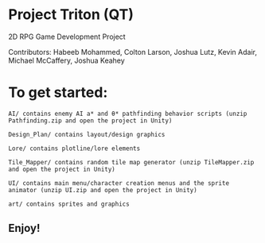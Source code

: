 # Project Triton (QT)
2D RPG Game Development Project

Contributors: Habeeb Mohammed, Colton Larson, Joshua Lutz, Kevin Adair, Michael McCaffery, Joshua Keahey

# To get started:
    AI/ contains enemy AI a* and θ* pathfinding behavior scripts (unzip Pathfinding.zip and open the project in Unity)
    
    Design_Plan/ contains layout/design graphics
    
    Lore/ contains plotline/lore elements
    
    Tile_Mapper/ contains random tile map generator (unzip TileMapper.zip and open the project in Unity)
    
    UI/ contains main menu/character creation menus and the sprite animator (unzip UI.zip and open the project in Unity)
    
    art/ contains sprites and graphics
    
## Enjoy!
    
